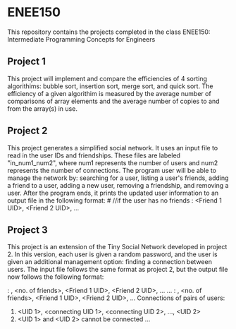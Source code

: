 # ENEE150
This repository contains the projects completed in the class ENEE150: Intermediate Programming Concepts for Engineers

## Project 1
This project will implement and compare the efficiencies of 4 sorting algorithims: bubble sort, insertion sort, merge sort, and quick sort.
The efficiency of a given algorithim is measured by the average number of comparisons of array elements and the average number of copies to and from the array(s) in use.

## Project 2
This project generates a simplified social network. It uses an input file to read in the user IDs and friendships. These files are labeled "in_num1_num2", where num1
represents the number of users and num2 represents the number of connections. The program user will be able to manage the network by: searching for a user, 
listing a user's friends, adding a friend to a user, adding a new user, removing a friendship, and removing a user. After the program ends, it prints the updated user 
information to an output file in the following format:
<UID># //if the user has no friends
<UID>: <Friend 1 UID>, <Friend 2 UID>, ... 

## Project 3
This project is an extension of the Tiny Social Network developed in project 2. In this version, each user is given a random password, and the user is given an additional
management option: finding a connection between users. The input file follows the same format as project 2, but the output file now follows the following format:
  
<UID>: <password>, <no. of friends>, <Friend 1 UID>, <Friend 2 UID>, ...
  ...
<UID>: <password>, <no. of friends>, <Friend 1 UID>, <Friend 2 UID>, ...
Connections of pairs of users:
1. <UID 1>, <connecting UID 1>, <connecting UID 2>, ..., <UID 2>
2. <UID 1> and <UID 2> cannot be connected
  ...
